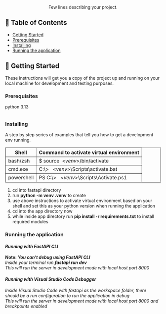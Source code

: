 
<p align="center"> Few lines describing your project.
    <br> 
</p>

## 📝 Table of Contents

- [Getting Started](#getting_started)
- [Prerequisites](#prerequisites)
- [Installing](#installing)
- [Running the application](#running)

## 🏁 Getting Started <a name = "getting_started"></a>

These instructions will get you a copy of the project up and running on your local machine for development and testing purposes.

### Prerequisites
<a name = "prerequisites"></a>
python 3.13

```

```

### Installing
<a name = "installing"></a>

A step by step series of examples that tell you how to get a development env running.



<table border="1">
  <tr>
    <th>Shell</th>
    <th>Command to activate virtual environment</th>
  </tr>
  <tr>
    <td>bash/zsh</td>
    <td>$ source&nbsp;&nbsp;&lt;<i>venv</i>&gt;/bin/activate</td>
  </tr>
  <tr>
    <td>cmd.exe</td>
    <td>C:\> &nbsp;&nbsp;&lt;<i>venv</i>&gt;\Scripts\activate.bat</td>
  </tr>
  <tr>
    <td>powershell</td>
    <td>PS C:\> &nbsp;&nbsp;&lt;<i>venv</i>&gt;\Scripts\Activate.ps1</td>
  </tr>
</table>

1. cd into fastapi directory
2. run <strong>python -m venv .venv</strong> to create 
3. use above instructions to activate virtual environment based on your shell and set this as your python version when running the application
4. cd into the app directory now
5. while inside app directory run <strong>pip install -r requirements.txt</strong> to install required modules

### Running the application
<a name = "running"></a>

<h4><i>Running with FastAPI CLI</i></h3>
<p><strong>Note:&nbsp;<i>You can't debug using FastAPI CLI<i></strong><br>Inside your terminal run <strong> fastapi run dev </strong><br>This will run the server in development mode with local host port 8000</p>

<h4><i>Running with Visual Studio Code Debugger</i></h3>
<p>Inside Visual Studio Code with fastapi as the workspace folder, there should be a run configuration to run the application in debug<br>This will run the server in development mode with local host port 8000 and breakpoints enabled</p>
